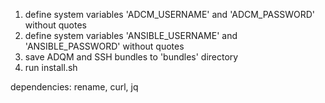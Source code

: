 1. define system variables 'ADCM_USERNAME' and 'ADCM_PASSWORD' without quotes
1. define system variables 'ANSIBLE_USERNAME' and 'ANSIBLE_PASSWORD' without quotes
1. save ADQM and SSH bundles to 'bundles' directory
1. run install.sh

dependencies: rename, curl, jq

